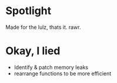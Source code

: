 Spotlight
=========

Made for the lulz, thats it. rawr.

Okay, I lied
============

- Identify & patch memory leaks
- rearrange functions to be more efficient
